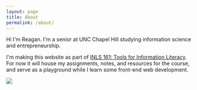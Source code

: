 ```yaml
---
layout: page
title: About
permalink: /about/
---
```


Hi I'm Reagan. I'm a senior at UNC Chapel Hill studying information science and entrepreneurship. 

I'm making this website as part of [INLS 161: Tools for Information Literacy](https://silshack.github.io/inls161fall2016/). 
For now it will house my assignments, notes, and resources for the course, and serve as a playground while I learn some front-end web development. 

<img class="img-circle" src="https://media.licdn.com/mpr/mpr/shrinknp_400_400/AAEAAQAAAAAAAApNAAAAJGI2NTU0NmUxLTMyNmItNDE1Ny05ZmVhLTY5YzYxODM4MjQ1OQ.jpg">

